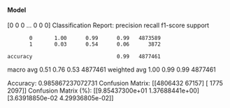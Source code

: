 #### Model
[0 0 0 ... 0 0 0]
Classification Report:
              precision    recall  f1-score   support

           0       1.00      0.99      0.99   4873589
           1       0.03      0.54      0.06      3872

    accuracy                           0.99   4877461
   macro avg       0.51      0.76      0.53   4877461
weighted avg       1.00      0.99      0.99   4877461

Accuracy: 0.985867237072731
Confusion Matrix:
[[4806432   67157]
 [   1775    2097]]
Confusion Matrix (%):
[[9.85437300e+01 1.37688441e+00]
 [3.63918850e-02 4.29936805e-02]]
